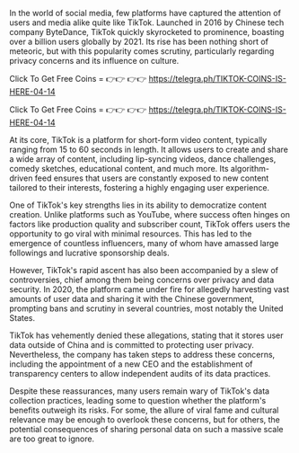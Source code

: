 In the world of social media, few platforms have captured the attention of users and media alike quite like TikTok. Launched in 2016 by Chinese tech company ByteDance, TikTok quickly skyrocketed to prominence, boasting over a billion users globally by 2021. Its rise has been nothing short of meteoric, but with this popularity comes scrutiny, particularly regarding privacy concerns and its influence on culture.

Click To Get Free Coins =  👉👉   👉👉 https://telegra.ph/TIKTOK-COINS-IS-HERE-04-14

Click To Get Free Coins =  👉👉   👉👉 https://telegra.ph/TIKTOK-COINS-IS-HERE-04-14

At its core, TikTok is a platform for short-form video content, typically ranging from 15 to 60 seconds in length. It allows users to create and share a wide array of content, including lip-syncing videos, dance challenges, comedy sketches, educational content, and much more. Its algorithm-driven feed ensures that users are constantly exposed to new content tailored to their interests, fostering a highly engaging user experience.

One of TikTok's key strengths lies in its ability to democratize content creation. Unlike platforms such as YouTube, where success often hinges on factors like production quality and subscriber count, TikTok offers users the opportunity to go viral with minimal resources. This has led to the emergence of countless influencers, many of whom have amassed large followings and lucrative sponsorship deals.

However, TikTok's rapid ascent has also been accompanied by a slew of controversies, chief among them being concerns over privacy and data security. In 2020, the platform came under fire for allegedly harvesting vast amounts of user data and sharing it with the Chinese government, prompting bans and scrutiny in several countries, most notably the United States.

TikTok has vehemently denied these allegations, stating that it stores user data outside of China and is committed to protecting user privacy. Nevertheless, the company has taken steps to address these concerns, including the appointment of a new CEO and the establishment of transparency centers to allow independent audits of its data practices.

Despite these reassurances, many users remain wary of TikTok's data collection practices, leading some to question whether the platform's benefits outweigh its risks. For some, the allure of viral fame and cultural relevance may be enough to overlook these concerns, but for others, the potential consequences of sharing personal data on such a massive scale are too great to ignore.
